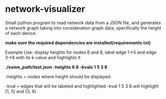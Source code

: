 # network-visualizer
Small python program to read network data from a JSON file, and generates a network graph taking into consideration graph data, specifically the height of each device.

**make sure the required dependencies are installed(requirements.txt)**

Example Use: display heights for nodes 6 and 8, label edge 1->5 and edge 3->8 with its k-value and highlights it


**./some_path/test.json -heights 6 8 -kvals 1 5 3 8**


-heights = nodes where height should be displayed.


-kval = edges that will be labeled and highlighted -kval 1 5 3 8 will highlight [1, 5] and [3, 8]

